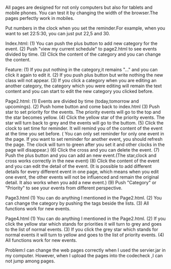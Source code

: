 All pages are designed for not only computers but also for tablets and mobile phones.
You can test it by changing the width of the browser.The pages perfectly work in mobiles.

Put numbers in the clock when you set the reminder.For example, when you want to set 22:5:30, you can just put 22,5 and 30.

Index.html:
(1) You can push the plus button to add new category for the event.
(2) Push "view my current schedule" to page2.html to see events divided by time.
(3) Click the content of the category and you can change the content.

Feature:
(1) If you put nothing in the category,it remains "..." and you can click it again to 
edit it.
(2) If you push plus button but write nothing the new class will not appear. 
(3) If you click a category when you are editing an another category, the category which you were editing will remain the text content and you can start to edit the new category you clicked before.


Page2.html:
(1) Events are divided by time (today,tomorrow and upcomings).
(2) Push home button and come back to index.html
(3) Push star to set priority for the events. The priority events will go to the top
and the star becomes yellow.
(4) Click the yellow star of the priority events. The star will turn back to grey 
and the events will go to the buttom.
(5) Click the clock to set time for reminder. It will remind you of the content of the event at the time you set before. ( You can only set reminder for only one event in the page. If you want to set reminder for another event, you should refresh the page. The clock will turn to green after you set it and other clocks in the page will disappear.)
(6) Click the cross and you can delete the event.
(7) Push the plus button and you can add an new event.(The star,clock and cross works correctly in the new event)
(8) Click the content of the event and you can edit the detail of the event.
(It is possible to add different details for every different event in one page, which means when you edit one event, the other events will not be influenced and remain the original detail. It also works when you add a new event.)
(9) Push "Category" or "Priority" to see your events from different perspective.

Page3.html
(1) You can do anything I mentioned in the Page2.html. 
(2) You can change the category by pushing the tags beside the lists.
(3) All functions work for new events.

Page4.html
(1) You can do anything I mentioned in the Page2.html. 
(2) If you click the yellow star which stands for priorities it will turn to grey and goes to the list of normal events.
(3) If you click the grey star which stands for normal events it will turn to yellow and goes to the list of priority events.
(4) All functions work for new events.



Problem:I can change the web pages correctly when I used the servier.jar in my computer. However, when I upload the pages into the codecheck ,I can not jump among pages.
